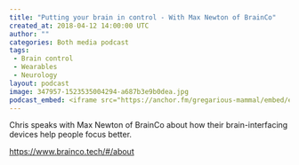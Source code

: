 ```yaml
---
title: "Putting your brain in control - With Max Newton of BrainCo"
created_at: 2018-04-12 14:00:00 UTC
author: ""
categories: Both media podcast
tags:
 - Brain control
 - Wearables
 - Neurology
layout: podcast
image: 347957-1523535004294-a687b3e9b0dea.jpg
podcast_embed: <iframe src="https://anchor.fm/gregarious-mammal/embed/episodes/Putting-your-brain-in-control---With-Max-Newton-of-BrainCo-e1am9u" height="102px" width="400px" frameborder="0" scrolling="no"></iframe>
---
```


Chris speaks with Max Newton of BrainCo about how their brain-interfacing devices help people focus better.

<https://www.brainco.tech/#/about>

